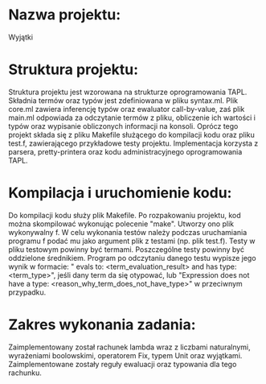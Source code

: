 # Nazwa projektu: 
Wyjątki

# Struktura projektu:
Struktura projektu jest wzorowana na strukturze oprogramowania TAPL. Składnia termów oraz typów jest zdefiniowana w pliku syntax.ml. Plik core.ml zawiera inferencję typów oraz ewaluator call-by-value, zaś plik main.ml odpowiada za odczytanie termów z pliku, obliczenie ich wartości i typów oraz wypisanie obliczonych informacji na konsoli. Oprócz tego projekt składa się z pliku Makefile służącego do kompilacji kodu oraz pliku test.f, zawierającego przykładowe testy projektu. Implementacja korzysta z parsera, pretty-printera oraz kodu administracyjnego oprogramowania TAPL.

# Kompilacja i uruchomienie kodu:
Do kompilacji kodu służy plik Makefile. Po rozpakowaniu projektu, kod można skompilować wykonując polecenie "make". Utworzy ono plik wykonywalny f. W celu wykonania testów należy podczas uruchamiania programu f podać mu jako argument plik z testami (np. plik test.f). Testy w pliku testowym powinny być termami. Poszczególne testy powinny być oddzielone średnikiem. Program po odczytaniu danego testu wypisze jego wynik w formacie: "<term> evals to: <term_evaluation_result> and has type: <term_type>", jeśli dany term da się otypować, lub "Expression does not have a type: <reason_why_term_does_not_have_type>" w przeciwnym przypadku.

# Zakres wykonania zadania:
Zaimplementowany został rachunek lambda wraz z liczbami naturalnymi, wyrażeniami boolowskimi, operatorem Fix, typem Unit oraz wyjątkami. Zaimplementowane zostały reguły ewaluacji oraz typowania dla tego rachunku.
